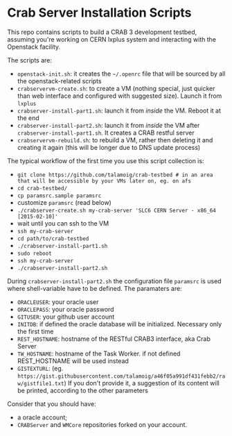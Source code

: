 # Crab Server Installation Scripts

This repo contains scripts to build a CRAB 3 development testbed, assuming you're working on CERN lxplus system and interacting with the Openstack facility.

The scripts are:

  * `openstack-init.sh`: it creates the `~/.openrc` file that will be sourced by all the openstack-related scripts
  * `crabservervm-create.sh`: to create a VM (nothing special, just quicker than web interface and configured with suggested size). Launch it from  `lxplus`
  * `crabserver-install-part1.sh`: launch it from *inside* the VM. Reboot it at the end 
  * `crabserver-install-part2.sh`: launch it from *inside* the VM after `crabserver-install-part1.sh`. It creates a CRAB restful server
  * `crabservervm-rebuild.sh`: to rebuild a VM, rather then deleting it and creating it again (this will be longer due to DNS update process)

The typical workflow of the first time you use this script collection is:
  * `git clone https://github.com/talamoig/crab-testbed # in an area that will be accessible by your VMs later on, eg. on afs`
  * `cd crab-testbed/`
  * `cp paramsrc.sample paramsrc`
  * customize `paramsrc` (read below)
  * `./crabserver-create.sh my-crab-server 'SLC6 CERN Server - x86_64 [2015-02-10]'`
  *  wait until you can ssh to the VM
  * `ssh my-crab-server`
  * `cd path/to/crab-testbed`
  * `./crabserver-install-part1.sh`
  * `sudo reboot`
  * `ssh my-crab-server`
  * `./crabserver-install-part2.sh`

During `crabserver-install-part2.sh` the configuration file `paramsrc` is used where shell-variable have to be defined. The paramaters are:

  * `ORACLEUSER`: your oracle user
  * `ORACLEPASS`: your oracle password
  * `GITUSER`: your github user account
  * `INITDB`: if defined the oracle database will be initialized. Necessary only the first time
  * `REST_HOSTNAME`: hostname of the RESTful CRAB3 interface, aka Crab Server
  * `TW_HOSTNAME`: hostname of the Task Worker. if not defined REST_HOSTNAME will be used instead
  * `GISTEXTURL`: (eg. `https://gist.githubusercontent.com/talamoig/a46f05a991df431febb2/raw/gistfile1.txt`) If you don't provide it, a suggestion
of its content will be printed, according to the other parameters

Consider that you should have:

  * a oracle account;
  *  `CRABServer` and `WMCore` repositories forked on your account.
